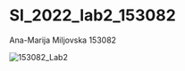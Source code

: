 # SI_2022_lab2_153082

Ana-Marija Miljovska 153082

![153082_Lab2](https://user-images.githubusercontent.com/100883108/171840253-e1e5cdec-d3a5-424e-907b-2ed33850e902.png)

